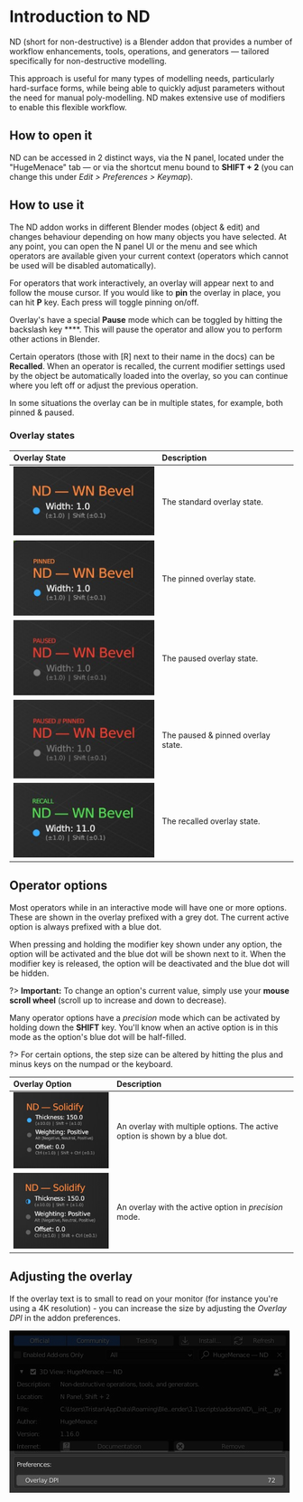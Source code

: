 # Introduction to ND

ND (short for non-destructive) is a Blender addon that provides a number of workflow enhancements, tools, operations, and generators — tailored specifically for non-destructive modelling. 

This approach is useful for many types of modelling needs, particularly hard-surface forms, while being able to quickly adjust parameters without the need for manual poly-modelling. ND makes extensive use of modifiers to enable this flexible workflow.

## How to open it

ND can be accessed in 2 distinct ways, via the N panel, located under the "HugeMenace" tab — or via the shortcut menu bound to **SHIFT + 2** (you can change this under _Edit > Preferences > Keymap_).

## How to use it

The ND addon works in different Blender modes (object & edit) and changes behaviour depending on how many objects you have selected. At any point, you can open the N panel UI or the menu and see which operators are available given your current context (operators which cannot be used will be disabled automatically).

For operators that work interactively, an overlay will appear next to and follow the mouse cursor. If you would like to **pin** the overlay in place, you can hit **P** key. Each press will toggle pinning on/off. 

Overlay's have a special **Pause** mode which can be toggled by hitting the backslash key **\**. This will pause the operator and allow you to perform other actions in Blender.

Certain operators (those with [R] next to their name in the docs) can be **Recalled**. When an operator is recalled, the current modifier settings used by the object be automatically loaded into the overlay, so you can continue where you left off or adjust the previous operation.

In some situations the overlay can be in multiple states, for example, both pinned & paused.

### Overlay states

| Overlay State | Description |
| :------------ | :----------- |
| ![Overlay](../_media/overlay.jpg) | The standard overlay state. |
| ![Overlay Pinned](../_media/overlay-pinned.jpg) | The pinned overlay state. |
| ![Overlay Paused](../_media/overlay-paused.jpg) | The paused overlay state. |
| ![Overlay Paused Pinned](../_media/overlay-paused-pinned.jpg) | The paused & pinned overlay state. |
| ![Overlay Recalled](../_media/overlay-recall.jpg) | The recalled overlay state. |

## Operator options

Most operators while in an interactive mode will have one or more options. These are shown in the overlay prefixed with a grey dot. The current active option is always prefixed with a blue dot.

When pressing and holding the modifier key shown under any option, the option will be activated and the blue dot will be shown next to it. When the modifier key is released, the option will be deactivated and the blue dot will be hidden.

?> **Important:** To change an option's current value, simply use your **mouse scroll wheel** (scroll up to increase and down to decrease).

Many operator options have a _precision_ mode which can be activated by holding down the **SHIFT** key. You'll know when an active option is in this mode as the option's blue dot will be half-filled.

?> For certain options, the step size can be altered by hitting the plus and minus keys on the numpad or the keyboard.

| Overlay Option | Description |
| :------------ | :----------- |
| ![Overlay Option](../_media/overlay-option.jpg) | An overlay with multiple options. The active option is shown by a blue dot. |
| ![Overlay Option Precision](../_media/overlay-option-precision-mode.jpg) | An overlay with the active option in _precision_ mode. |

## Adjusting the overlay

If the overlay text is to small to read on your monitor (for instance you're using a 4K resolution) - you can increase the size by adjusting the _Overlay DPI_ in the addon preferences.

![Overlay DPI](../_media/overlay-dpi-out.jpg)